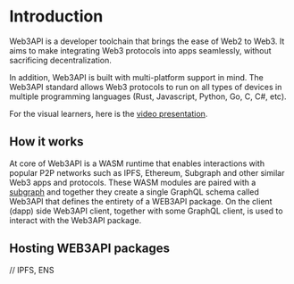 # Introduction

Web3API is a developer toolchain that brings the ease of Web2 to Web3.
It aims to make integrating Web3 protocols into apps seamlessly, without sacrificing decentralization.

In addition, Web3API is built with multi-platform support in mind. The Web3API standard allows Web3 protocols to run on all types of devices in multiple programming languages (Rust, Javascript, Python, Go, C, C#, etc).

For the visual learners, here is the [video presentation](http://video.web3api.eth.link/).

## How it works

At core of Web3API is a WASM runtime that enables interactions with popular P2P networks such as
IPFS, Ethereum, Subgraph and other similar Web3 apps and protocols.
These WASM modules are paired with a [subgraph](https://thegraph.com/) and together they create a single GraphQL schema called Web3API that defines the entirety of a WEB3API package.
On the client (dapp) side Web3API client, together with some GraphQL client, is used to interact with the Web3API package. 

## Hosting WEB3API packages

// IPFS, ENS
